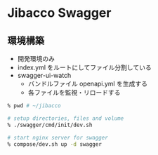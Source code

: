 # Jibacco Swagger

## 環境構築

- 開発環境のみ
- index.yml をルートにしてファイル分割している
- swagger-ui-watch
  - バンドルファイル openapi.yml を生成する
  - 各ファイルを監視・リロードする

```zsh
% pwd # ~/jibacco

# setup directories, files and volume
% ./swagger/cmd/init/dev.sh

# start nginx server for swagger
% compose/dev.sh up -d swagger
```
